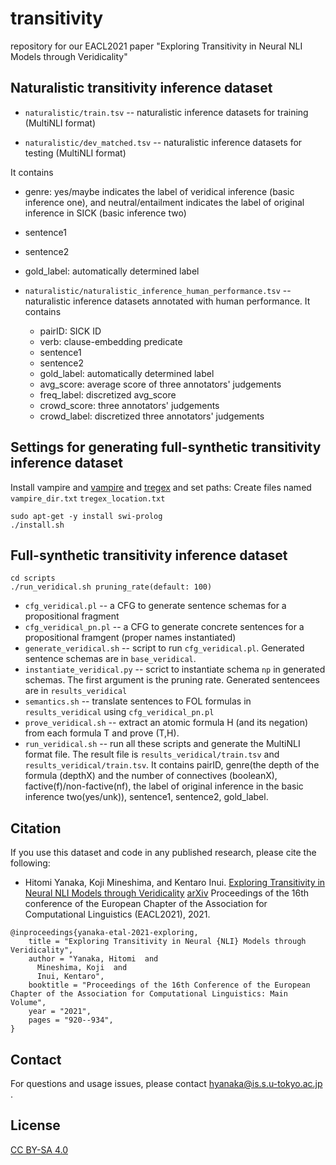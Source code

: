 # transitivity
repository for our EACL2021 paper "Exploring Transitivity in Neural NLI Models through Veridicality"

## Naturalistic transitivity inference dataset

- `naturalistic/train.tsv` -- naturalistic inference datasets for training (MultiNLI format)

- `naturalistic/dev_matched.tsv` -- naturalistic inference datasets for testing (MultiNLI format)

It contains 
  - genre: yes/maybe indicates the label of veridical inference (basic inference one), and neutral/entailment indicates the label of original inference in SICK (basic inference two)
  - sentence1
  - sentence2
  - gold_label: automatically determined label

- `naturalistic/naturalistic_inference_human_performance.tsv` -- naturalistic inference datasets annotated with human performance.
It contains 
  - pairID: SICK ID
  - verb: clause-embedding predicate
  - sentence1
  - sentence2
  - gold_label: automatically determined label
  - avg_score: average score of three annotators' judgements
  - freq_label: discretized avg_score
  - crowd_score: three annotators' judgements
  - crowd_label: discretized three annotators' judgements

## Settings for generating full-synthetic transitivity inference dataset

Install vampire and [vampire](https://github.com/vprover/vampire) and [tregex](https://nlp.stanford.edu/software/tregex.shtml#Download) and set paths: Create files named `vampire_dir.txt` `tregex_location.txt`

```
sudo apt-get -y install swi-prolog
./install.sh
```

## Full-synthetic transitivity inference dataset

```
cd scripts
./run_veridical.sh pruning_rate(default: 100)
```

- `cfg_veridical.pl` -- a CFG to generate sentence schemas for a  propositional fragment
- `cfg_veridical_pn.pl` -- a CFG to generate concrete sentences for a propositional framgent (proper names instantiated)
- `generate_veridical.sh` -- script to run `cfg_veridical.pl`. Generated sentence schemas are in `base_veridical`.
- `instantiate_veridical.py` -- scrict to instantiate schema `np` in generated schemas. The first argument is the pruning rate. Generated sentencees are in `results_veridical`
- `semantics.sh` -- translate sentences to FOL formulas in `results_veridical` using `cfg_veridical_pn.pl`
- `prove_veridical.sh` -- extract an atomic formula H (and its negation) from each formula T and prove (T,H).
- `run_veridical.sh` -- run all these scripts and generate the MultiNLI format file. The result file is `results_veridical/train.tsv` and `results_veridical/train.tsv`.
It contains pairID, genre(the depth of the formula (depthX) and the number of connectives (booleanX), factive(f)/non-factive(nf), the label of original inference in the basic inference two(yes/unk)), sentence1, sentence2, gold_label.

## Citation
If you use this dataset and code in any published research, please cite the following:
* Hitomi Yanaka, Koji Mineshima, and Kentaro Inui. [Exploring Transitivity in Neural NLI Models through Veridicality](https://www.aclweb.org/anthology/2021.eacl-main.78.pdf) [arXiv](https://arxiv.org/pdf/2101.10713.pdf) Proceedings of the 16th conference of the European Chapter of the Association for Computational Linguistics (EACL2021), 2021.

```
@inproceedings{yanaka-etal-2021-exploring,
    title = "Exploring Transitivity in Neural {NLI} Models through Veridicality",
    author = "Yanaka, Hitomi  and
      Mineshima, Koji  and
      Inui, Kentaro",
    booktitle = "Proceedings of the 16th Conference of the European Chapter of the Association for Computational Linguistics: Main Volume",
    year = "2021",
    pages = "920--934",
}
```

## Contact
For questions and usage issues, please contact hyanaka@is.s.u-tokyo.ac.jp .

## License
[CC BY-SA 4.0](https://creativecommons.org/licenses/by-sa/4.0/)


